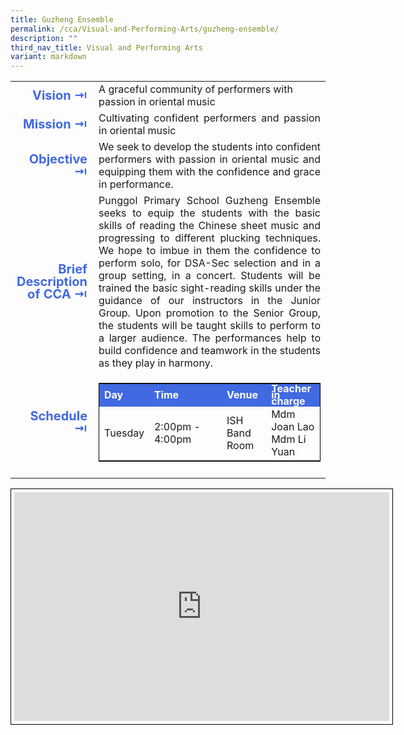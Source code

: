 ```yaml
---
title: Guzheng Ensemble
permalink: /cca/Visual-and-Performing-Arts/guzheng-ensemble/
description: ""
third_nav_title: Visual and Performing Arts
variant: markdown
---
```

<table>
	<tbody><tr><td width="70" style="line-height:1; font-weight:bold; font-size: 20px; color:royalblue; border:0px solid black; text-align:right">Vision ⇥</td>
		<td>A graceful community of performers with passion in oriental music</td>
	</tr>
	<tr><td style="line-height:1; font-weight:bold; font-size: 20px; color:royalblue; border:0px solid black; text-align:right">Mission ⇥</td>
		<td style="text-align:justify">Cultivating confident performers and passion in oriental music</td>
	</tr>
	<tr><td style="line-height:1; font-weight:bold; font-size: 20px; color:royalblue; border:0px solid black; text-align:right">Objective ⇥</td>
		<td style="text-align:justify">We seek to develop the students into confident performers with passion in oriental music and equipping them with the confidence and grace in performance.</td>
	</tr>
		<tr><td style="line-height:1; font-weight:bold; font-size: 20px; color:royalblue; border:0px solid black; text-align:right">Brief Description of CCA ⇥</td>
		<td style="text-align:justify">Punggol Primary School Guzheng Ensemble seeks to equip the students with the basic skills of reading the Chinese sheet music and progressing to different plucking techniques. We hope to imbue in them the confidence to perform solo, for DSA-Sec selection and in a group setting, in a concert. Students will be trained the basic sight-reading skills under the guidance of our instructors in the Junior Group. Upon promotion to the Senior Group, the students will be taught skills to perform to a larger audience. The performances help to build confidence and teamwork in the students as they play in harmony.</td>
	</tr>
	<tr><td style="line-height:1; font-weight:bold; font-size: 20px; color:royalblue; border:0px solid black; text-align:right">Schedule ⇥</td>
		<td>
			<table style="border:1px solid black">
		<tbody>
			<tr style="line-height:10px; font-weight: bold; background-color:royalblue; font-size:16px;color:white"><td>Day</td><td width="100">Time</td><td>Venue</td><td>Teacher in charge</td></tr>
			<tr><td>Tuesday</td><td>2:00pm - 4:00pm</td><td>ISH Band Room</td><td>Mdm Joan Lao<br>Mdm Li Yuan</td></tr>
		</tbody>
	</table>
		</td>
	</tr>
		<tr><td></td></tr>
</tbody></table>

<center><iframe allowfullscreen="true" height="366" width="600" frameborder="0" style="border:1px solid black; padding:5px" src="https://docs.google.com/presentation/d/e/2PACX-1vRfQwbRXmpgAY0dJktMRNL-OvsDqMbq4imhbSLNt5lli8SvlQhUC648eLxJkp4dfRSVwthLSE1lXEoE/embed?start=false&amp;loop=false&amp;delayms=3000"></iframe></center>